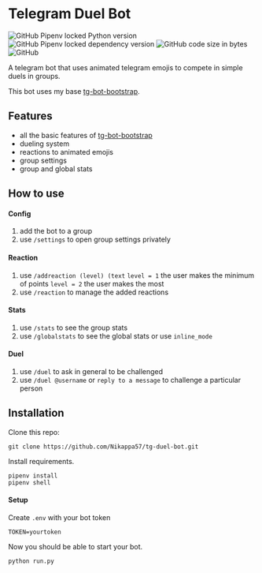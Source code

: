 # Telegram Duel Bot
![GitHub Pipenv locked Python version](https://img.shields.io/github/pipenv/locked/python-version/Nikappa57/tg-duel-bot?style=for-the-badge) ![GitHub Pipenv locked dependency version](https://img.shields.io/github/pipenv/locked/dependency-version/Nikappa57/tg-duel-bot/python-telegram-bot?style=for-the-badge) ![GitHub code size in bytes](https://img.shields.io/github/languages/code-size/Nikappa57/tg-duel-bot?style=for-the-badge) ![GitHub](https://img.shields.io/github/license/Nikappa57/tg-duel-bot?style=for-the-badge)

A telegram bot that uses animated telegram emojis to compete in simple duels in groups. 

This bot uses my base 
[tg-bot-bootstrap](https://github.com/Nikappa57/tg-bot-bootstrap).
## Features
- all the basic features of [tg-bot-bootstrap](https://github.com/Nikappa57/tg-bot-bootstrap)
- dueling system
- reactions to animated emojis
- group settings
- group and global stats

## How to use
#### Config
1. add the bot to a group
2. use `/settings` to open group settings privately
#### Reaction
1. use `/addreaction (level) (text`
    `level = 1` the user makes the minimum of points
    `level = 2` the user makes the most
2. use `/reaction` to manage the added reactions
#### Stats
1. use `/stats` to see the group stats
2. use `/globalstats` to see the global stats or use `inline_mode`
#### Duel
1. use `/duel` to ask in general to be challenged
2. use `/duel @username` or `reply to a message` to challenge a particular person

## Installation

Clone this repo: 
```console
git clone https://github.com/Nikappa57/tg-duel-bot.git
```
Install requirements.
```console
pipenv install
pipenv shell
```

#### Setup
Create `.env` with your bot token 
```
TOKEN=yourtoken
```

Now you should be able to start your bot.
```console
python run.py
```
